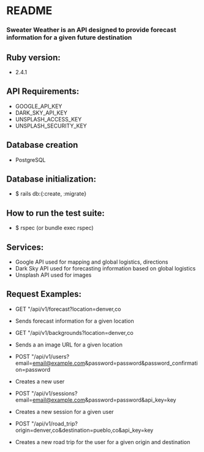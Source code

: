 # README

### Sweater Weather is an API designed to provide forecast information for a given future destination

## Ruby version:
- 2.4.1

## API Requirements:
- GOOGLE_API_KEY
- DARK_SKY_API_KEY
- UNSPLASH_ACCESS_KEY
- UNSPLASH_SECURITY_KEY

## Database creation
- PostgreSQL 

## Database initialization:
- $ rails db:{:create, :migrate}

## How to run the test suite:
- $ rspec (or bundle exec rspec)

## Services:
- Google API used for mapping and global logistics, directions
- Dark Sky API used for forecasting information based on global logistics
- Unsplash API used for images 

## Request Examples:
* GET "/api/v1/forecast?location=denver,co
- Sends forecast information for a given location

* GET "/api/v1/backgrounds?location=denver,co
- Sends a an image URL for a given location

* POST "/api/v1/users?email=email@example.com&password=password&password_confirmation=password
- Creates a new user

* POST "/api/v1/sessions?email=email@example.com&password=password&api_key=key
- Creates a new session for a given user

* POST "/api/v1/road_trip?origin=denver,co&destination=pueblo,co&api_key=key
- Creates a new road trip for the user for a given origin and destination
